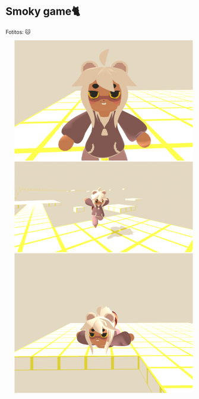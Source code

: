 
<h1>Smoky game🐈</h1>



Fotitos: 🐱

<ul>
<td><img src="/Fotos/Foto1.png"/></td>
<td><img src="/Fotos/Foto2.png" /></td>
<td><img src="/Fotos/Foto3.png" /></td>
</ul>
